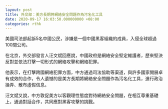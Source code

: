 ```yaml
---
layout: post
title: 外交部：美方長期將網絡安全問題作為污名化工具
date: 2020-09-17 16:03:50.000000000 +08:00
categories: rthk
---
```


美國司法部起訴5名中國公民，涉嫌是一個中國黑客組織的成員，入侵全球超過100間公司。

在北京，外交部發言人汪文斌回應說，中國政府是網絡安全堅定維護者，歷來堅決反對並依法打擊一切形式的網絡攻擊和網絡犯罪。

他表示，在打擊跨國網絡犯罪方面，中方通過司法協助等渠道，與許多國家開展卓有成效的合作，令人遺憾的是美方長期將網絡安全問題作為污名化工具，進行政治操弄、散布虛假信息。

汪文斌又說，中方敦促美方以客觀理性態度對待網絡安全問題，在相互尊重基礎上，通過對話合作，共同應對黑客攻擊的挑戰。
